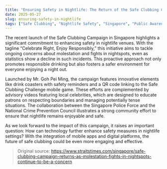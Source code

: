 ```yaml
---
title: "Ensuring Safety in Nightlife: The Return of the Safe Clubbing Campaign"
date: 2025-05-27
slug: ensuring-safety-in-nightlife
tags: ["Safe Clubbing", "Nightlife Safety", "Singapore", "Public Awareness"]
---
```


The recent launch of the Safe Clubbing Campaign in Singapore highlights a significant commitment to enhancing safety in nightlife venues. With the tagline “Celebrate Right, Enjoy Responsibly,” this initiative aims to tackle ongoing concerns about molestation and fights in nightspots, even as statistics show a decline in such incidents. This proactive approach not only promotes responsible drinking but also fosters a safer environment for everyone enjoying a night out.

Launched by Mr. Goh Pei Ming, the campaign features innovative elements like drink coasters with safety reminders and a QR code linking to the Safe Clubbing Challenge mobile game. These efforts are complemented by advisory videos featuring local celebrities, which are designed to educate patrons on respecting boundaries and managing potentially tense situations. The collaboration between the Singapore Police Force and the National Crime Prevention Council illustrates a strong community effort to ensure that nightlife remains enjoyable and safe.

As we look forward to the impact of this campaign, it raises an important question: How can technology further enhance safety measures in nightlife settings? With the integration of mobile apps and digital platforms, the future of safe clubbing could be even more engaging and effective.

> Original source: https://www.straitstimes.com/singapore/safe-clubbing-campaign-returns-as-molestation-fights-in-nightspots-continue-to-be-a-concern
